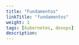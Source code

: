 ```yaml
---
title: "Fundamentos"
linkTitle: "fundamentos"
weight: 1
tags: [kubernetes, devops]
description:  
---
```



